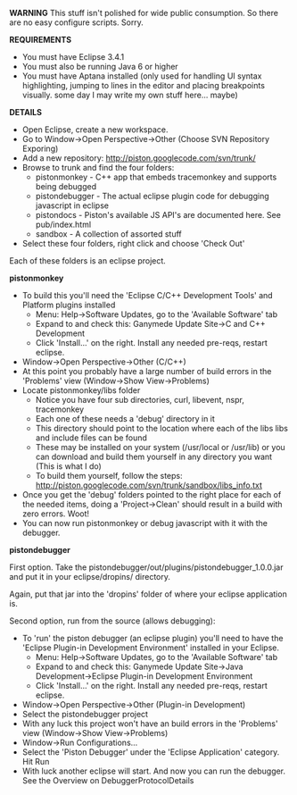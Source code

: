 **WARNING**
This stuff isn't polished for wide public consumption. So there are no easy configure scripts. Sorry.

**REQUIREMENTS**
  * You must have Eclipse 3.4.1
  * You must also be running Java 6 or higher
  * You must have Aptana installed (only used for handling UI syntax highlighting, jumping to lines in the editor and placing breakpoints visually. some day I may write my own stuff here... maybe)

**DETAILS**
  * Open Eclipse, create a new workspace.
  * Go to Window->Open Perspective->Other (Choose SVN Repository Exporing)
  * Add a new repository: http://piston.googlecode.com/svn/trunk/
  * Browse to trunk and find the four folders:
    * pistonmonkey - C++ app that embeds tracemonkey and supports being debugged
    * pistondebugger - The actual eclipse plugin code for debugging javascript in eclipse
    * pistondocs - Piston's available JS API's are documented here. See pub/index.html
    * sandbox - A collection of assorted stuff
  * Select these four folders, right click and choose 'Check Out'

Each of these folders is an eclipse project.

**pistonmonkey**
  * To build this you'll need the 'Eclipse C/C++ Development Tools' and Platform plugins installed
    * Menu: Help->Software Updates, go to the 'Available Software' tab
    * Expand to and check this: Ganymede Update Site->C and C++ Development
    * Click 'Install...' on the right. Install any needed pre-reqs, restart eclipse.
  * Window->Open Perspective->Other (C/C++)
  * At this point you probably have a large number of build errors in the 'Problems' view (Window->Show View->Problems)
  * Locate pistonmonkey/libs folder
    * Notice you have four sub directories, curl, libevent, nspr, tracemonkey
    * Each one of these needs a 'debug' directory in it
    * This directory should point to the location where each of the libs libs and include files can be found
    * These may be installed on your system (/usr/local or /usr/lib) or you can download and build them yourself in any directory you want (This is what I do)
    * To build them yourself, follow the steps: http://piston.googlecode.com/svn/trunk/sandbox/libs_info.txt
  * Once you get the 'debug' folders pointed to the right place for each of the needed items, doing a 'Project->Clean' should result in a build with zero errors. Woot!
  * You can now run pistonmonkey or debug javascript with it with the debugger.

**pistondebugger**

First option. Take the pistondebugger/out/plugins/pistondebugger\_1.0.0.jar and put it in your eclipse/dropins/ directory.

Again, put that jar into the 'dropins' folder of where your eclipse application is.

Second option, run from the source (allows debugging):
  * To 'run' the piston debugger (an eclipse plugin) you'll need to have the 'Eclipse Plugin-in Development Environment' installed in your Eclipse.
    * Menu: Help->Software Updates, go to the 'Available Software' tab
    * Expand to and check this: Ganymede Update Site->Java Development->Eclipse Plugin-in Development Environment
    * Click 'Install...' on the right. Install any needed pre-reqs, restart eclipse.
  * Window->Open Perspective->Other (Plugin-in Development)
  * Select the pistondebugger project
  * With any luck this project won't have an build errors in the 'Problems' view (Window->Show View->Problems)
  * Window->Run Configurations...
  * Select the 'Piston Debugger' under the 'Eclipse Application' category. Hit Run
  * With luck another eclipse will start. And now you can run the debugger. See the Overview on DebuggerProtocolDetails